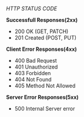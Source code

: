*HTTP STATUS CODE*

**Successfull Responses(2xx)**
- 200 OK (GET, PATCH)
- 201 Created (POST, PUT)

**Client Error Responses(4xx)**
- 400 Bad Request
- 401 Unauthorized
- 403 Forbidden
- 404 Not Found
- 405 Method Not Allowed

**Server Error Responses(5xx)**
- 500 Internal Server error

